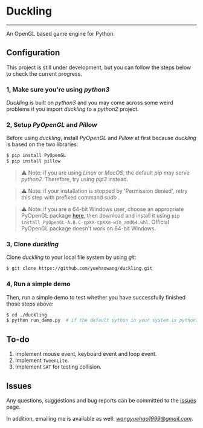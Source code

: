 # Duckling
----------

An OpenGL based game engine for Python.



## Configuration

This project is still under development, but you can follow the steps below to check the current progress.

### 1, Make sure you're using *python3*

*Duckling* is built on *python3* and you may come across some weird problems if you import *duckling* to a *python2* project. 

### 2, Setup *PyOpenGL* and *Pillow*

Before using *duckling*, install *PyOpenGL* and *Pillow* at first because *duckling* is based on the two libraries:

```bash
$ pip install PyOpenGL
$ pip install pillow
```

> :warning: Note: if you are using *Linux* or *MacOS*, the default *pip* may serve *python2*. Therefore, try using *pip3* instead.

> :warning: Note: if your installation is stopped by 'Permission denied', retry this step with prefixed command *sudo* . 

> :warning: Note: if you are a 64-bit Windows user, choose an appropriate PyOpenGL package [here](https://www.lfd.uci.edu/~gohlke/pythonlibs/#pyopengl), then download and install it using `pip install PyOpenGL‑A.B.C‑cpXX‑cpXXm‑win_amd64.whl`. Official PyOpenGL package doesn't work on 64-bit Windows.

### 3, Clone *duckling*

Clone *duckling* to your local file system by using *git*:

```bash
$ git clone https://github.com/yuehaowang/duckling.git
```

### 4, Run a simple demo

Then, run a simple demo to test whether you have successfully finished those steps above:
```bash
$ cd ./duckling
$ python run_demo.py  # if the default python in your system is python2, use `python3 run_demo.py` instead.
```



## To-do

1. Implement mouse event, keyboard event and loop event.
2. Implement `TweenLite`.
3. Implement `SAT` for testing collision.



## Issues

Any questions, suggestions and bug reports can be committed to the [issues](https://github.com/yuehaowang/duckling/issues) page.

In addition, emailing me is available as well: *wangyuehao1999@gmail.com*.
